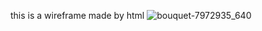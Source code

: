 this is a wireframe made by html
![bouquet-7972935_640](https://github.com/Folabi11/alx_html_css/assets/136163313/ab536d40-4b7c-4174-89ca-65f0c8e5b317)
